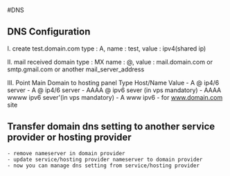 #DNS

## DNS Configuration
  I. create test.domain.com 
	type : A, name : test,  value : ipv4(shared ip)

  II. mail received domain
	type : MX  name : @, value : mail.domain.com or smtp.gmail.com or another mail_server_address

  III. Point Main Domain to hosting panel
		 Type	 Host/Name Value
		- A	  @ 	   ip4/6 server
		- A       @ 	   ip4/6 server
		- AAAA	   @		ipv6 sever (in vps mandatory)
		- AAAA	   wwww		ipv6 sever'(in vps mandatory)
		- A	   www	    ipv6 - for www.domain.com site 
  	

## Transfer domain dns setting to another service provider or hosting provider
	- remove nameserver in domain provider
	- update service/hosting provider nameserver to domain provider 
	- now you can manage dns setting from service/hosting provider
